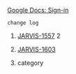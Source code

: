 [Google Docs: Sign-in](https://docs.google.com/document/d/1Y5KncZzYKnXRdJ_9Rl2D9N7yHg3wGB7bQMOI07wJqdM/edit#heading=h.ynhsatto78jf)


	change log
1. [JARVIS-1557](https://jira.grab.com/browse/JARVIS-1557)
2

3. [JARVIS-1603](https://jira.grab.com/browse/JARVIS-1603)
4. category